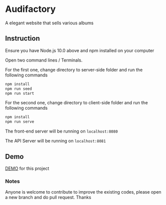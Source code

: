 # Audifactory

A elegant website that sells various albums

## Instruction

Ensure you have Node.js 10.0 above and npm installed on your computer

Open two command lines / Terminals. 

For the first one, change directory to server-side folder and run the following commands

```bash
npm install
npm run seed
npm run start
```

For the second one, change directory to client-side folder and run the following commands

```bash
npm install
npm run serve
```

The front-end server will be running on `localhost:8080`

The API Server will be running on `localhost:8081`

## Demo

[DEMO](https://darekaze.github.io/audifactory/) for this project

### Notes

Anyone is welcome to contribute to improve the existing codes, please open a new branch and do pull request. Thanks
